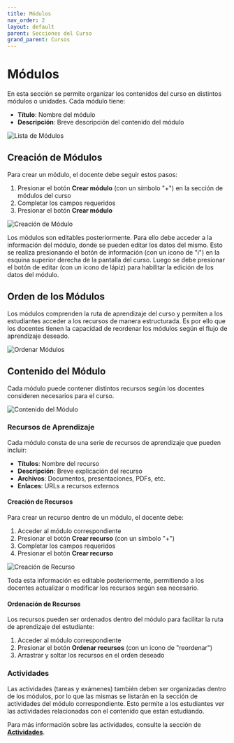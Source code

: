 ```yaml
---
title: Módulos
nav_order: 2
layout: default
parent: Secciones del Curso
grand_parent: Cursos
---
```


# Módulos

En esta sección se permite organizar los contenidos del curso en distintos módulos o unidades. Cada módulo tiene:

- **Título**: Nombre del módulo
- **Descripción**: Breve descripción del contenido del módulo

![Lista de Módulos]({{site.baseurl}}/assets/user/courses/modules/list_modules.png)

## Creación de Módulos

Para crear un módulo, el docente debe seguir estos pasos:

1. Presionar el botón **Crear módulo** (con un símbolo "+") en la sección de módulos del curso
2. Completar los campos requeridos
3. Presionar el botón **Crear módulo**

![Creación de Módulo]({{site.baseurl}}/assets/user/courses/modules/create_module.png)

Los módulos son editables posteriormente. Para ello debe acceder a la información del módulo, donde se pueden editar los datos del mismo. Esto se realiza presionando el botón de información (con un icono de "i") en la esquina superior derecha de la pantalla del curso. Luego se debe presionar el botón de editar (con un icono de lápiz) para habilitar la edición de los datos del módulo.

## Orden de los Módulos

Los módulos comprenden la ruta de aprendizaje del curso y permiten a los estudiantes acceder a los recursos de manera estructurada. Es por ello que los docentes tienen la capacidad de reordenar los módulos según el flujo de aprendizaje deseado.

![Ordenar Módulos]({{site.baseurl}}/assets/user/courses/order_modules.gif)

## Contenido del Módulo

Cada módulo puede contener distintos recursos según los docentes consideren necesarios para el curso.

![Contenido del Módulo]({{site.baseurl}}/assets/user/courses/modules/module_content.png)

### Recursos de Aprendizaje

Cada módulo consta de una serie de recursos de aprendizaje que pueden incluir:

- **Títulos**: Nombre del recurso
- **Descripción**: Breve explicación del recurso
- **Archivos**: Documentos, presentaciones, PDFs, etc.
- **Enlaces**: URLs a recursos externos

#### Creación de Recursos

Para crear un recurso dentro de un módulo, el docente debe:

1. Acceder al módulo correspondiente
2. Presionar el botón **Crear recurso** (con un símbolo "+")
3. Completar los campos requeridos
4. Presionar el botón **Crear recurso**

![Creación de Recurso]({{site.baseurl}}/assets/user/courses/modules/create_resource.png)

Toda esta información es editable posteriormente, permitiendo a los docentes actualizar o modificar los recursos según sea necesario.

#### Ordenación de Recursos

Los recursos pueden ser ordenados dentro del módulo para facilitar la ruta de aprendizaje del estudiante:

1. Acceder al módulo correspondiente
2. Presionar el botón **Ordenar recursos** (con un icono de "reordenar")
3. Arrastrar y soltar los recursos en el orden deseado

### Actividades

Las actividades (tareas y exámenes) también deben ser organizadas dentro de los módulos, por lo que las mismas se listarán en la sección de actividades del módulo correspondiente. Esto permite a los estudiantes ver las actividades relacionadas con el contenido que están estudiando.

Para más información sobre las actividades, consulte la sección de [**Actividades**](../activities).
